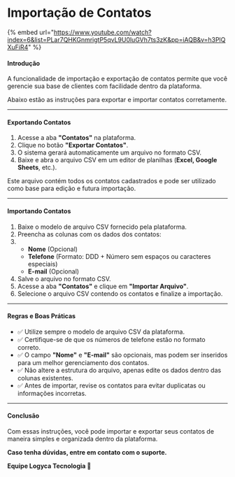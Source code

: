 # Importação de Contatos

{% embed url="https://www.youtube.com/watch?index=6&list=PLar7QHKGnmrigtP5qvL9U0luGVh7ts3zK&pp=iAQB&v=h3PlQXuFiR4" %}

#### Introdução

A funcionalidade de importação e exportação de contatos permite que você gerencie sua base de clientes com facilidade dentro da plataforma.

Abaixo estão as instruções para exportar e importar contatos corretamente.

***

#### Exportando Contatos

1. Acesse a aba **"Contatos"** na plataforma.
2. Clique no botão **"Exportar Contatos"**.
3. O sistema gerará automaticamente um arquivo no formato CSV.
4. Baixe e abra o arquivo CSV em um editor de planilhas (**Excel, Google Sheets**, etc.).

Este arquivo contém todos os contatos cadastrados e pode ser utilizado como base para edição e futura importação.

***

#### Importando Contatos

1. Baixe o modelo de arquivo CSV fornecido pela plataforma.
2. Preencha as colunas com os dados dos contatos:
3.
   * **Nome** (Opcional)
   * **Telefone** (Formato: DDD + Número sem espaços ou caracteres especiais)
   * **E-mail** (Opcional)
4. Salve o arquivo no formato CSV.
5. Acesse a aba **"Contatos"** e clique em **"Importar Arquivo"**.
6. Selecione o arquivo CSV contendo os contatos e finalize a importação.

***

#### Regras e Boas Práticas

* ✅ Utilize sempre o modelo de arquivo CSV da plataforma.
* ✅ Certifique-se de que os números de telefone estão no formato correto.
* ✅ O campo **"Nome"** e **"E-mail"** são opcionais, mas podem ser inseridos para um melhor gerenciamento dos contatos.
* ✅ Não altere a estrutura do arquivo, apenas edite os dados dentro das colunas existentes.
* ✅ Antes de importar, revise os contatos para evitar duplicatas ou informações incorretas.

***

#### Conclusão

Com essas instruções, você pode importar e exportar seus contatos de maneira simples e organizada dentro da plataforma.

**Caso tenha dúvidas, entre em contato com o suporte.**

**Equipe Logyca Tecnologia 🚀**
